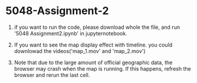# 5048-Assignment-2

1. if you want to run the code, please download whole the file, and run '5048 Assignment2.ipynb' in jupyternotebook. 

2. If you want to see the map display effect with timeline. you could downlowad the videos('map_1.mov' and 'map_2.mov')

3. Note that due to the large amount of official geographic data, the browser may crash when the map is running. If this happens, refresh the browser and rerun the last cell.
